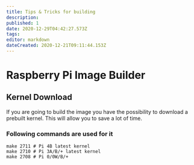 ```yaml
---
title: Tips & Tricks for building
description: 
published: 1
date: 2020-12-29T04:42:27.573Z
tags: 
editor: markdown
dateCreated: 2020-12-21T09:11:44.153Z
---
```


# Raspberry Pi Image Builder

## Kernel Download
If you are going to build the image you have the possibility to download a prebuilt kernel. This will allow you to save a lot of time. 

### Following commands are used for it

```
make 2711 # Pi 4B latest kernel
make 2710 # Pi 3A/B/+ latest kernel
make 2708 # Pi 0/0W/B/+
```
